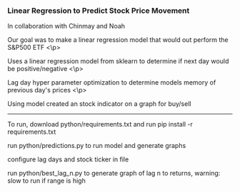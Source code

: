 <h3>Linear Regression to Predict Stock Price Movement</h2>
<p>
  In collaboration with Chinmay and Noah
</p>

<p>
  Our goal was to make a linear regression model that would out perform the S&P500 ETF
<\p>
<p>
  Uses a linear regression model from sklearn to determine if next day would be positive/negative
<\p>
<p>
  Lag day hyper parameter optimization to determine models memory of previous day's prices
<\p>
<p>
  Using model created an stock indicator on a graph for buy/sell
</p>

<hr>

<p>
  To run, download python/requirements.txt and run pip install -r requirements.txt
</p>
<p>
  run python/predictions.py to run model and generate graphs
</p>
<p>
  configure lag days and stock ticker in file
</p>
<p>
  run python/best_lag_n.py to generate graph of lag n to returns, warning: slow to run if range is high
</p>
